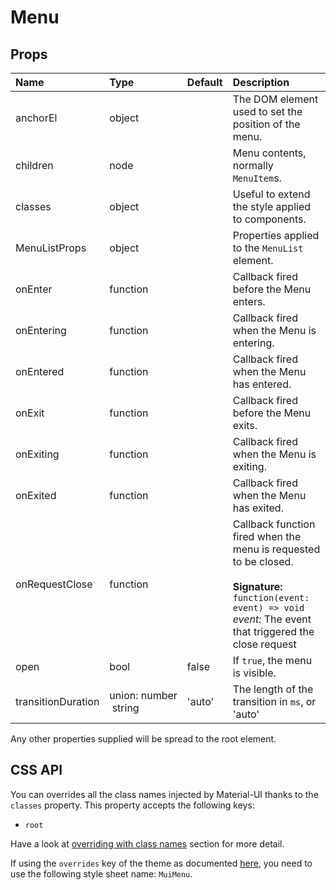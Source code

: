 # Menu



## Props
| Name | Type | Default | Description |
|:-----|:-----|:--------|:------------|
| anchorEl | object |  | The DOM element used to set the position of the menu. |
| children | node |  | Menu contents, normally `MenuItem`s. |
| classes | object |  | Useful to extend the style applied to components. |
| MenuListProps | object |  | Properties applied to the `MenuList` element. |
| onEnter | function |  | Callback fired before the Menu enters. |
| onEntering | function |  | Callback fired when the Menu is entering. |
| onEntered | function |  | Callback fired when the Menu has entered. |
| onExit | function |  | Callback fired before the Menu exits. |
| onExiting | function |  | Callback fired when the Menu is exiting. |
| onExited | function |  | Callback fired when the Menu has exited. |
| onRequestClose | function |  | Callback function fired when the menu is requested to be closed.<br><br>**Signature:**<br>`function(event: event) => void`<br>*event:* The event that triggered the close request |
| open | bool | false | If `true`, the menu is visible. |
| transitionDuration | union:&nbsp;number<br>&nbsp;string<br> | 'auto' | The length of the transition in `ms`, or 'auto' |

Any other properties supplied will be spread to the root element.

## CSS API

You can overrides all the class names injected by Material-UI thanks to the `classes` property.
This property accepts the following keys:
- `root`

Have a look at [overriding with class names](/customization/overrides#overriding-with-class-names)
section for more detail.

If using the `overrides` key of the theme as documented
[here](/customization/themes#customizing-all-instances-of-a-component-type),
you need to use the following style sheet name: `MuiMenu`.
